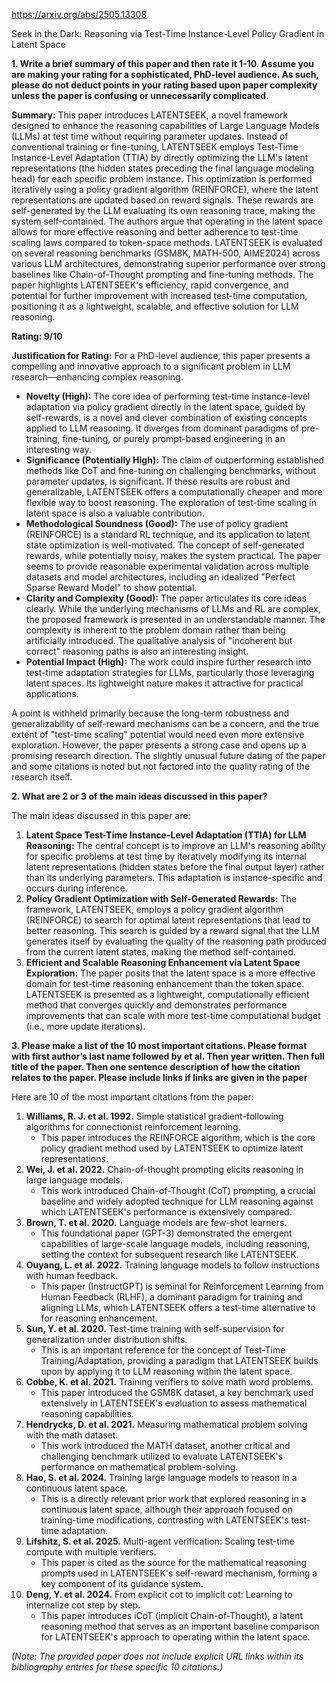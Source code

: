 https://arxiv.org/abs/2505.13308

Seek in the Dark: Reasoning via Test-Time Instance-Level Policy Gradient in Latent Space

**1. Write a brief summary of this paper and then rate it 1-10. Assume you are making your rating for a sophisticated, PhD-level audience. As such, please do not deduct points in your rating based upon paper complexity unless the paper is confusing or unnecessarily complicated.**

**Summary:**
This paper introduces LATENTSEEK, a novel framework designed to enhance the reasoning capabilities of Large Language Models (LLMs) at test time without requiring parameter updates. Instead of conventional training or fine-tuning, LATENTSEEK employs Test-Time Instance-Level Adaptation (TTIA) by directly optimizing the LLM's latent representations (the hidden states preceding the final language modeling head) for each specific problem instance. This optimization is performed iteratively using a policy gradient algorithm (REINFORCE), where the latent representations are updated based on reward signals. These rewards are self-generated by the LLM evaluating its own reasoning trace, making the system self-contained. The authors argue that operating in the latent space allows for more effective reasoning and better adherence to test-time scaling laws compared to token-space methods. LATENTSEEK is evaluated on several reasoning benchmarks (GSM8K, MATH-500, AIME2024) across various LLM architectures, demonstrating superior performance over strong baselines like Chain-of-Thought prompting and fine-tuning methods. The paper highlights LATENTSEEK's efficiency, rapid convergence, and potential for further improvement with increased test-time computation, positioning it as a lightweight, scalable, and effective solution for LLM reasoning.

**Rating: 9/10**

**Justification for Rating:**
For a PhD-level audience, this paper presents a compelling and innovative approach to a significant problem in LLM research—enhancing complex reasoning.
*   **Novelty (High):** The core idea of performing test-time instance-level adaptation via policy gradient directly in the latent space, guided by self-rewards, is a novel and clever combination of existing concepts applied to LLM reasoning. It diverges from dominant paradigms of pre-training, fine-tuning, or purely prompt-based engineering in an interesting way.
*   **Significance (Potentially High):** The claim of outperforming established methods like CoT and fine-tuning on challenging benchmarks, without parameter updates, is significant. If these results are robust and generalizable, LATENTSEEK offers a computationally cheaper and more flexible way to boost reasoning. The exploration of test-time scaling in latent space is also a valuable contribution.
*   **Methodological Soundness (Good):** The use of policy gradient (REINFORCE) is a standard RL technique, and its application to latent state optimization is well-motivated. The concept of self-generated rewards, while potentially noisy, makes the system practical. The paper seems to provide reasonable experimental validation across multiple datasets and model architectures, including an idealized "Perfect Sparse Reward Model" to show potential.
*   **Clarity and Complexity (Good):** The paper articulates its core ideas clearly. While the underlying mechanisms of LLMs and RL are complex, the proposed framework is presented in an understandable manner. The complexity is inherent to the problem domain rather than being artificially introduced. The qualitative analysis of "incoherent but correct" reasoning paths is also an interesting insight.
*   **Potential Impact (High):** The work could inspire further research into test-time adaptation strategies for LLMs, particularly those leveraging latent spaces. Its lightweight nature makes it attractive for practical applications.

A point is withheld primarily because the long-term robustness and generalizability of self-reward mechanisms can be a concern, and the true extent of "test-time scaling" potential would need even more extensive exploration. However, the paper presents a strong case and opens up a promising research direction. The slightly unusual future dating of the paper and some citations is noted but not factored into the quality rating of the research itself.

**2. What are 2 or 3 of the main ideas discussed in this paper?**

The main ideas discussed in this paper are:

1.  **Latent Space Test-Time Instance-Level Adaptation (TTIA) for LLM Reasoning:** The central concept is to improve an LLM's reasoning ability for specific problems at test time by iteratively modifying its internal latent representations (hidden states before the final output layer) rather than its underlying parameters. This adaptation is instance-specific and occurs during inference.
2.  **Policy Gradient Optimization with Self-Generated Rewards:** The framework, LATENTSEEK, employs a policy gradient algorithm (REINFORCE) to search for optimal latent representations that lead to better reasoning. This search is guided by a reward signal that the LLM generates itself by evaluating the quality of the reasoning path produced from the current latent states, making the method self-contained.
3.  **Efficient and Scalable Reasoning Enhancement via Latent Space Exploration:** The paper posits that the latent space is a more effective domain for test-time reasoning enhancement than the token space. LATENTSEEK is presented as a lightweight, computationally efficient method that converges quickly and demonstrates performance improvements that can scale with more test-time computational budget (i.e., more update iterations).

**3. Please make a list of the 10 most important citations. Please format with first author’s last name followed by et al. Then year written. Then full title of the paper. Then one sentence description of how the citation relates to the paper. Please include links if links are given in the paper**

Here are 10 of the most important citations from the paper:

1.  **Williams, R. J. et al. 1992.** Simple statistical gradient-following algorithms for connectionist reinforcement learning.
    *   This paper introduces the REINFORCE algorithm, which is the core policy gradient method used by LATENTSEEK to optimize latent representations.
2.  **Wei, J. et al. 2022.** Chain-of-thought prompting elicits reasoning in large language models.
    *   This work introduced Chain-of-Thought (CoT) prompting, a crucial baseline and widely adopted technique for LLM reasoning against which LATENTSEEK's performance is extensively compared.
3.  **Brown, T. et al. 2020.** Language models are few-shot learners.
    *   This foundational paper (GPT-3) demonstrated the emergent capabilities of large-scale language models, including reasoning, setting the context for subsequent research like LATENTSEEK.
4.  **Ouyang, L. et al. 2022.** Training language models to follow instructions with human feedback.
    *   This paper (InstructGPT) is seminal for Reinforcement Learning from Human Feedback (RLHF), a dominant paradigm for training and aligning LLMs, which LATENTSEEK offers a test-time alternative to for reasoning enhancement.
5.  **Sun, Y. et al. 2020.** Test-time training with self-supervision for generalization under distribution shifts.
    *   This is an important reference for the concept of Test-Time Training/Adaptation, providing a paradigm that LATENTSEEK builds upon by applying it to LLM reasoning within the latent space.
6.  **Cobbe, K. et al. 2021.** Training verifiers to solve math word problems.
    *   This paper introduced the GSM8K dataset, a key benchmark used extensively in LATENTSEEK's evaluation to assess mathematical reasoning capabilities.
7.  **Hendrycks, D. et al. 2021.** Measuring mathematical problem solving with the math dataset.
    *   This work introduced the MATH dataset, another critical and challenging benchmark utilized to evaluate LATENTSEEK's performance on mathematical problem-solving.
8.  **Hao, S. et al. 2024.** Training large language models to reason in a continuous latent space.
    *   This is a directly relevant prior work that explored reasoning in a continuous latent space, although their approach focused on training-time modifications, contrasting with LATENTSEEK's test-time adaptation.
9.  **Lifshitz, S. et al. 2025.** Multi-agent verification: Scaling test-time compute with multiple verifiers.
    *   This paper is cited as the source for the mathematical reasoning prompts used in LATENTSEEK's self-reward mechanism, forming a key component of its guidance system.
10. **Deng, Y. et al. 2024.** From explicit cot to implicit cot: Learning to internalize cot step by step.
    *   This paper introduces iCoT (implicit Chain-of-Thought), a latent reasoning method that serves as an important baseline comparison for LATENTSEEK's approach to operating within the latent space.

*(Note: The provided paper does not include explicit URL links within its bibliography entries for these specific 10 citations.)*
